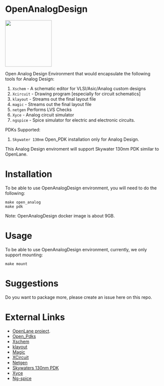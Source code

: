 # OpenAnalogDesign

[<img src="https://raw.githubusercontent.com/mabrains/sky130_ubuntu_setup/main/logo.svg" width="150">](http://mabrains.com/)

Open Analog Design Environment that would encapsulate the following tools for Analog Design:

1. `Xschem` - A schematic editor for VLSI/Asic/Analog custom designs
2. `Xcircuit` - Drawing program [especially for circuit schematics]
3. `klayout` - Streams out the final layout file
4. `magic` - Streams out the final layout file
5. `netgen` Performs LVS Checks
6. `Xyce` - Analog circuit simulator
7. `ngspice` - Spice simulator for electric and electronic circuits.


PDKs Supported:
1. `Skywater 130nm` Open_PDK installation only for Analog Design.

This Analog Design enviroment will support Skywater 130nm PDK similar to OpenLane.

# Installation
To be able to use OpenAnalogDesign environment, you will need to do the following:
```
make open_analog
make pdk
```

Note: OpenAnalogDesign docker image is about 9GB.

# Usage
To be able to use OpenAnalogDesign environment, currently, we only support mounting:
```
make mount
```

# Suggestions

Do you want to package more, please create an issue here on this repo.

# External Links
* [OpenLane project](https://github.com/The-OpenROAD-Project/OpenLane).
* [Open_Pdks](https://github.com/RTimothyEdwards/open_pdks)
* [Xschem](https://github.com/StefanSchippers/xschem)
* [klayout](https://github.com/KLayout/klayout)
* [Magic](https://github.com/RTimothyEdwards/magic)
* [XCircuit](https://github.com/RTimothyEdwards/XCircuit)
* [Netgen](https://github.com/RTimothyEdwards/netgen)
* [Skywaters 130nm PDK](https://github.com/google/skywater-pdk)
* [Xyce](https://xyce.sandia.gov/)
* [Ng-spice](http://ngspice.sourceforge.net/)


